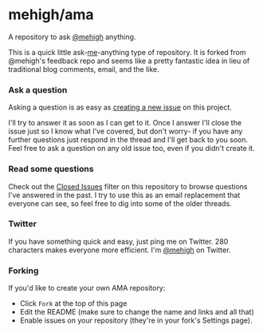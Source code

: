 # mehigh/ama

A repository to ask [@mehigh](https://twitter.com/mehigh) anything.

This is a quick little ask-[me](https://mehigh.biz/about)-anything type of repository. It is forked from @mehigh's feedback repo and seems like a pretty fantastic idea in lieu of traditional blog comments, email, and the like.

### Ask a question

Asking a question is as easy as
[creating a new issue](https://github.com/mehigh/ama/issues/new) on this
project.

I'll try to answer it as soon as I can get to it. Once I answer I'll close the
issue just so I know what I've covered, but don't worry- if you have any further
questions just respond in the thread and I'll get back to you soon. Feel free to
ask a question on any old issue too, even if you didn't create it.

### Read some questions

Check out the [Closed Issues](https://github.com/mehigh/ama/issues?q=is%3Aissue+is%3Aclosed)
filter on this repository to browse questions I've answered in the past. I try
to use this as an email replacement that everyone can see, so feel free to dig
into some of the older threads.

### Twitter

If you have something quick and easy, just ping me on Twitter. 280 characters
makes everyone more efficient. I'm [@mehigh](https://twitter.com/mehigh) on
Twitter.

### Forking

If you'd like to create your own AMA repository:

- Click `Fork` at the top of this page
- Edit the README (make sure to change the name and links and all that)
- Enable issues on your repository (they're in your fork's Settings page).
